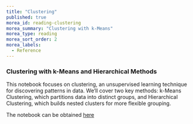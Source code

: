 ```yaml
---
title: "Clustering"
published: true
morea_id: reading-clustering
morea_summary: "Clustering with k-Means"
morea_type: reading
morea_sort_order: 2
morea_labels:
  - Reference
---
```



### Clustering with k-Means and Hierarchical Methods

This notebook focuses on clustering, an unsupervised learning technique for discovering patterns in data. We’ll cover two key methods: k-Means Clustering, which partitions data into distinct groups, and Hierarchical Clustering, which builds nested clusters for more flexible grouping.

The notebook can be obtained [here](resources/clustering.ipynb)



